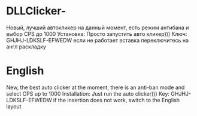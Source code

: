 # DLLClicker-
Новый, лучший автокликер на данный момент, есть режим антибана и выбор CPS до 1000
Установка: Просто запустить авто кликер)))
Ключ: GHJHJ-LDKSLF-EFWEDW
если не работает вставка переключитесь на англ раскладку
# English
New, the best auto clicker at the moment, there is an anti-ban mode and select CPS up to 1000
Installation: Just run the auto clicker)))
Key: GHJHJ-LDKSLF-EFWEDW
if the insertion does not work, switch to the English layout

